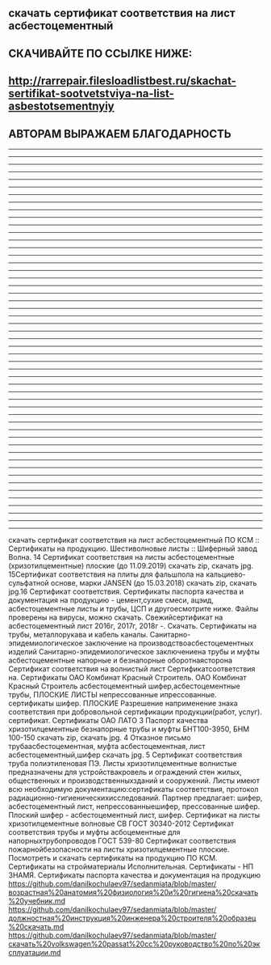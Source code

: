скачать сертификат соответствия на лист асбестоцементный
--------------------------------------------------
СКАЧИВАЙТЕ ПО ССЫЛКЕ НИЖЕ:
--------------------------------------------------
http://rarrepair.filesloadlistbest.ru/skachat-sertifikat-sootvetstviya-na-list-asbestotsementnyiy
--------------------------------------------------
АВТОРАМ ВЫРАЖАЕМ БЛАГОДАРНОСТЬ
--------------------------------------------------
--------------------------------------------------
--------------------------------------------------
--------------------------------------------------
--------------------------------------------------
--------------------------------------------------
--------------------------------------------------
--------------------------------------------------
--------------------------------------------------
--------------------------------------------------
--------------------------------------------------
--------------------------------------------------
--------------------------------------------------
--------------------------------------------------
--------------------------------------------------
--------------------------------------------------
--------------------------------------------------
--------------------------------------------------
--------------------------------------------------
--------------------------------------------------
--------------------------------------------------
--------------------------------------------------
--------------------------------------------------
--------------------------------------------------
--------------------------------------------------
--------------------------------------------------
--------------------------------------------------
--------------------------------------------------
--------------------------------------------------
--------------------------------------------------
--------------------------------------------------
--------------------------------------------------
--------------------------------------------------
--------------------------------------------------
--------------------------------------------------
--------------------------------------------------
--------------------------------------------------
--------------------------------------------------
--------------------------------------------------
--------------------------------------------------
--------------------------------------------------
--------------------------------------------------
--------------------------------------------------
--------------------------------------------------
--------------------------------------------------
--------------------------------------------------
--------------------------------------------------
--------------------------------------------------
--------------------------------------------------
--------------------------------------------------
--------------------------------------------------
--------------------------------------------------
скачать сертификат соответствия на лист асбестоцементный ПО КСМ :: Сертификаты на продукцию. Шестиволновые листы :: Шиферный завод Волна. 14 Сертификат соответствия на листы асбестоцементные (хризотилцементные) плоские (до 11.09.2019) скачать zip, скачать jpg. 15Сертификат соответствия на плиты для фальшпола на кальциево-сульфатной основе, марки JANSEN (до 15.03.2018) скачать zip, скачать jpg.16 Сертификат соответствия. Сертификаты паспорта качества и документация на продукцию - цемент,сухие смеси, ацэид, асбестоцементные листы и трубы, ЦСП и другоесмотрите ниже. Файлы проверены на вирусы, можно скачать. Свежийсертификат на асбестоцементный лист 2016г, 2017г, 2018г -. Скачать. Сертификаты на трубы, металлорукава и кабель каналы. Санитарно-эпидемиологическое заключение на производствоасбестоцементных изделий  Санитарно-эпидемиологическое заключениена трубы и муфты асбестоцементные напорные и безнапорные оборотнаясторона  Сертификат соответствия на волнистый лист  Сертификатсоответствия на. Сертификаты  ОАО Комбинат Красный Строитель. ОАО Комбинат Красный Строитель асбестоцементный шифер,асбестоцементные трубы,  ПЛОСКИЕ ЛИСТЫ непрессованные ипрессованные. сертификаты шифер. ПЛОСКИЕ  Разрешение наприменение знака соответствия при добровольной сертификации продукции(работ, услуг). сертификат. Сертификаты  ОАО ЛАТО
3 Паспорт качества хризотилцементные безнапорные трубы и муфты БНТ100-3950, БНМ 100-150 скачать zip, скачать jpg. 4 Отказное письмо трубаасбестоцементная, муфта асбестоцементная, лист асбестоцементный,шифер скачать jpg. 5 Сертификат соответствия труба полиэтиленовая ПЭ. Листы хризотилцементные волнистые предназначены для устройствакровель и ограждений стен жилых, общественных и производственныхзданий и сооружений.  Листы имеют всю необходимую документацию:сертификаты соответствия, протокол радиационно-гигиеническихисследований. Партнер предлагает: шифер, асбестоцементный лист, непрессованныешифер, прессованные шифер. Плоский шифер - асбестоцементный лист, шифер. Сертификат на листы хризотилцементные волновые СВ ГОСТ 30340-2012 Сертификат соответствия трубы и муфты асбоцементные для напорныхтрубопроводов ГОСТ 539-80  Сертификат соответствия пожарнойбезопасности на листы хризотилцементные плоские. Посмотреть и скачать сертификаты на продукцию ПО КСМ. Сертификаты на стройматериалы  Исполнительная. Сертификаты - НП ЗНАМЯ. Сертификаты паспорта качества и документация на продукцию
https://github.com/danilkochulaev97/sedanmiata/blob/master/возрастная%20анатомия%20физиология%20и%20гигиена%20скачать%20учебник.md
https://github.com/danilkochulaev97/sedanmiata/blob/master/должностная%20инструкция%20инженера%20строителя%20образец%20скачать.md
https://github.com/danilkochulaev97/sedanmiata/blob/master/скачать%20volkswagen%20passat%20cc%20руководство%20по%20эксплуатации.md